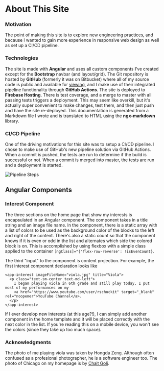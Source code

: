 
# About This Site

### Motivation  
The point of making this site is to explore new engineering practices, and because I wanted to gain more experience in responsive web design as well as set up a CI/CD pipeline.   
  
### Technologies  
The site is made with **Angular** and uses all custom components I've created except for the **Bootstrap** navbar (and layout/grid). 
The Git repository is hosted by **GitHub** (formerly it was on Bitbucket) where all of my source code is public and available for [viewing](https://github.com/rubenschuckit/personal-website), 
and I make use of their integrated pipeline functionality through **GitHub Actions**. The site is deployed to **Firebase Hosting**. 
There is test coverage, and a merge to master with all passing tests triggers a deployment. This may seem like overkill, but it's actually super convenient to make changes, test them, and then just push and have the site re-deployed. This documentation is generated from a Markdown file I wrote and is translated to HTML using the **ngx-markdown** library. 

### CI/CD Pipeline 
One of the driving motivations for this site was to setup a CI/CD pipeline. I chose to make use of GitHub's new pipeline solution via GitHub Actions. 
When a commit is pushed, the tests are run to determine if the build is successful or not. When a commit is merged into master, the tests are run and a deployment is started. 

![Pipeline Steps](https://i.imgur.com/lKQ2ItD.png)

## Angular Components

### Interest Component
The three sections on the home page that show my interests is encapsulated in an Angular component.
The component takes in a title string and an image file name. In the component, there is a static
array with a list of colors to be used as the background color of the blocks to the left and 
right of the content. There's also a static count so that the component knows if it is even
or odd in the list and alternates which side the colored block is on. This is accomplished by 
using flexbox with a simple class applied to the container `[ngClass]="{'flex-row-reverse': !isEvenCount}`.

The third "input" to the component is content projection. For example, the first interest
component declaration looks like 
```
<app-interest imageFileName="viola.jpg" title="Viola">
  <p class="text-sm-center text-md-left">
    I began playing viola in 6th grade and still play today. I put most of my performances on my
    <a href="https://www.youtube.com/user/rschuckit" target="_blank" rel="noopener">YouTube Channel</a>.
  </p>
</app-interest>
```

If I ever develop new interests (at this age?!), I can simply add another component in the home 
template and it will be placed correctly with the next color in the list. If you're reading this
on a mobile device, you won't see the colors (since they take up too much space). 

### Acknowledgments 
The photo of me playing viola was taken by Hongda Zeng. Although often confused as a profesional
photographer, he is a software engineer too. 
The photo of Chicago on my homepage is by [Chait Goli](https://www.pexels.com/photo/aerial-shot-of-buildings-1823680/).
